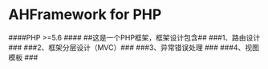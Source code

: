 # AHFramework for PHP #

####PHP >=5.6 ####
##这是一个PHP框架，框架设计包含##
###1、路由设计###
###2、框架分层设计（MVC）###
###3、异常错误处理 ###
###4、视图模板 ###